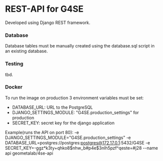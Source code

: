 # REST-API for G4SE
Developed using Django REST framework.

### Database
Database tables must be manually created using the database.sql script in an existing database.

### Testing
tbd.

### Docker
To run the image on production 3 environment variables must be set:
- DATABASE_URL: URL to the PostgreSQL
- DJANGO_SETTINGS_MODULE: "G4SE.production_settings" for production
- SECRET_KEY: secret key for the django application

Example(runs the API on port 80):
 -e DJANGO_SETTINGS_MODULE="G4SE.production_settings" -e DATABASE_URL=postgres://postgres:postgres@172.17.0.1:5432/G4SE  -e SECRET_KEY=-ggz*k3ty+qhko8$nhw_b#p4e$3nlh5pzf^qeste=#j28 --name api geometalab/4se-api
